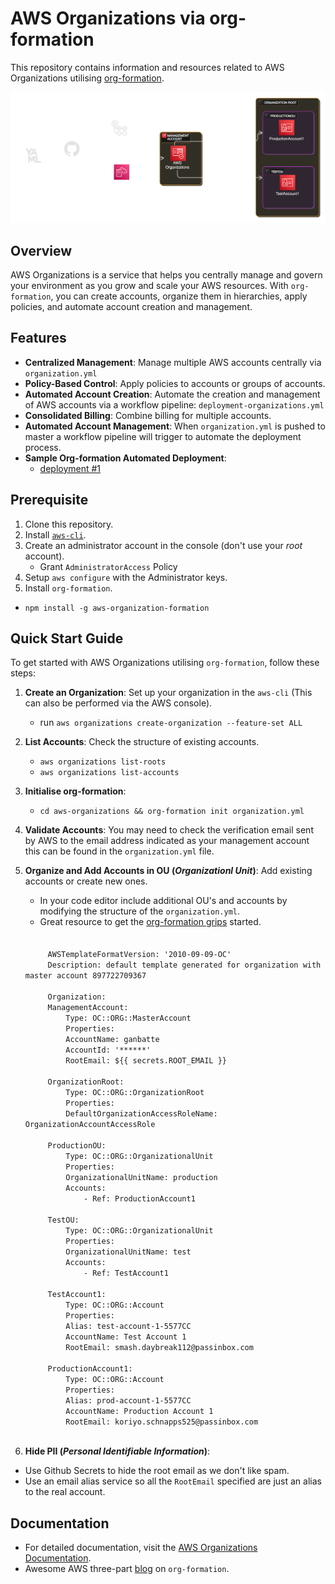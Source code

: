 # AWS Organizations via org-formation

This repository contains information and resources related to AWS Organizations utilising [org-formation](https://github.com/org-formation/org-formation-cli).

![Org-Formation Automation Architecture](./assets/aws-organizations.png)

## Overview

AWS Organizations is a service that helps you centrally manage and govern your environment as you grow and scale your AWS resources. With `org-formation`, you can create accounts, organize them in hierarchies, apply policies, and automate account creation and management. 

## Features

- **Centralized Management**: Manage multiple AWS accounts centrally via `organization.yml`
- **Policy-Based Control**: Apply policies to accounts or groups of accounts.
- **Automated Account Creation**: Automate the creation and management of AWS accounts via a workflow pipeline: `deployment-organizations.yml`
- **Consolidated Billing**: Combine billing for multiple accounts.
- **Automated Account Management**: When `organization.yml` is pushed to master a workflow pipeline will trigger to automate the deployment process.
- **Sample Org-formation Automated Deployment**:
    - [deployment #1](https://github.com/araxia55/aws-organizations/actions/runs/12660852517/job/35282889105)

## Prerequisite
1. Clone this repository.
2. Install [`aws-cli`](https://docs.aws.amazon.com/cli/latest/userguide/getting-started-install.html).
3. Create an administrator account in the console (don't use your *root* account).
   - Grant `AdministratorAccess` Policy
4. Setup `aws configure` with the Administrator keys.
5. Install `org-formation`.
- `npm install -g aws-organization-formation`

## Quick Start Guide

To get started with AWS Organizations utilising `org-formation`, follow these steps:

1. **Create an Organization**: Set up your organization in the `aws-cli` (This can also be performed via the AWS console).
    - run `aws organizations create-organization --feature-set ALL`
2. **List Accounts**: Check the structure of existing accounts.
    - `aws organizations list-roots`
    - `aws organizations list-accounts`
3. **Initialise org-formation**: 
    - `cd aws-organizations && org-formation init organization.yml`
4. **Validate Accounts**: You may need to check the verification email sent by AWS to the email address indicated as your management account this can be found in the `organization.yml` file.
5. **Organize and Add Accounts in OU (*Organizationl Unit*)**: Add existing accounts or create new ones. 
    - In your code editor include additional OU's and accounts by modifying the structure of the `organization.yml`.
    - Great resource to get the [org-formation grips](https://dev.to/oconijn/off-to-a-great-start-with-aws-organizations-1i74) started.
    <code>
        &nbsp;
        AWSTemplateFormatVersion: '2010-09-09-OC'
        Description: default template generated for organization with master account 897722709367
        &nbsp;
        Organization:
        ManagementAccount:
            Type: OC::ORG::MasterAccount
            Properties:
            AccountName: ganbatte
            AccountId: '******'
            RootEmail: ${{ secrets.ROOT_EMAIL }}
        &nbsp;
        OrganizationRoot:
            Type: OC::ORG::OrganizationRoot
            Properties:
            DefaultOrganizationAccessRoleName: OrganizationAccountAccessRole
        &nbsp;
        ProductionOU:
            Type: OC::ORG::OrganizationalUnit
            Properties:
            OrganizationalUnitName: production
            Accounts: 
                - Ref: ProductionAccount1
        &nbsp;
        TestOU:
            Type: OC::ORG::OrganizationalUnit
            Properties:
            OrganizationalUnitName: test
            Accounts: 
                - Ref: TestAccount1
        &nbsp;
        TestAccount1:
            Type: OC::ORG::Account
            Properties:
            Alias: test-account-1-5577CC
            AccountName: Test Account 1
            RootEmail: smash.daybreak112@passinbox.com
        &nbsp;    
        ProductionAccount1:
            Type: OC::ORG::Account
            Properties:
            Alias: prod-account-1-5577CC
            AccountName: Production Account 1
            RootEmail: koriyo.schnapps525@passinbox.com
    </code>
    
5. **Hide PII (*Personal Identifiable Information*)**: 
- Use Github Secrets to hide the root email as we don't like spam.
- Use an email alias service so all the `RootEmail` specified are just an alias to the real account.

## Documentation

- For detailed documentation, visit the [AWS Organizations Documentation](https://docs.aws.amazon.com/organizations/).
- Awesome AWS three-part [blog](https://aws.amazon.com/blogs/opensource/managing-aws-organizations-using-the-open-source-org-formation-tool-part-1/) on `org-formation`.